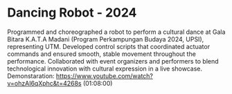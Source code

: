 # Dancing Robot - 2024
Programmed and choreographed a robot to perform a cultural dance at Gala Bitara K.A.T.A Madani (Program Perkampungan Budaya 2024, UPSI), representing UTM.
Developed control scripts that coordinated actuator commands and ensured smooth, stable movement throughout the performance.
Collaborated with event organizers and performers to blend technological innovation with cultural expression in a live showcase.
Demonstaration: https://www.youtube.com/watch?v=ohzAI6qXphc&t=4268s (01:08:00)
